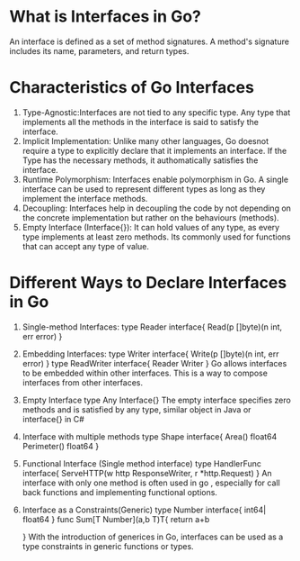 # What is Interfaces in Go?
An interface is defined as a set of method signatures. A method's signature includes its name, parameters, and return types.

# Characteristics of Go Interfaces
1. Type-Agnostic:Interfaces are not tied to any specific type. Any type that implements all the methods in the interface is said to satisfy the interface.
2. Implicit Implementation: Unlike many other languages, Go doesnot require a type to explicitly declare that it implements an interface. If the Type has the necessary methods, it authomatically satisfies the interface.
3. Runtime Polymorphism: Interfaces enable polymorphism in Go. A single interface can be used to represent different types as long as they implement the interface methods.
4. Decoupling: Interfaces help in decoupling the code by not depending on the concrete implementation but rather on the behaviours (methods).
5. Empty Interface (Interface{}): It can hold values of any type, as every type implements at least zero methods. Its commonly used for functions that can accept any type of value.


# Different Ways to Declare Interfaces in Go
1. Single-method Interfaces:
   type Reader interface{
    Read(p []byte)(n int, err error)
   }

2. Embedding Interfaces:
   type Writer interface{
    Write(p []byte)(n int, err error)
   }
   type ReadWriter interface{
    Reader
    Writer
   }
   Go allows interfaces to be embedded within other interfaces. This is a way to compose interfaces from other interfaces.

3. Empty Interface
   type Any Interface{}
   The empty interface specifies zero methods and is satisfied by any type, similar object in Java or interface{} in C#

4. Interface with multiple methods
   type Shape interface{
    Area() float64
    Perimeter() float64
   }

5. Functional Interface (Single method interface)
   type HandlerFunc interface{
    ServeHTTP(w http ResponseWriter, r *http.Request)
   }
   An interface with only one method is often used in go , especially for call back
   functions and implementing functional options.

6. Interface as a Constraints(Generic)
   type Number interface{
    int64| float64
   }
    func Sum[T Number](a,b T)T{
        return a+b
    
   }
   With the introduction of generices in Go, interfaces can be used as a type constraints in generic functions or types.